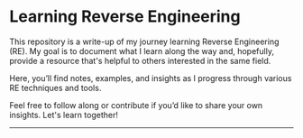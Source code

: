 # Learning Reverse Engineering

This repository is a write-up of my journey learning Reverse Engineering (RE). My goal is to document what I learn along the way and, hopefully, provide a resource that's helpful to others interested in the same field.

Here, you’ll find notes, examples, and insights as I progress through various RE techniques and tools.

Feel free to follow along or contribute if you’d like to share your own insights. Let's learn together!

---
